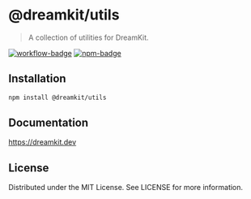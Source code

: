 # @dreamkit/utils

> A collection of utilities for DreamKit.

[![workflow-badge]](https://github.com/swordev/dreamkit/actions/workflows/ci.yaml) [![npm-badge]](https://www.npmjs.com/package/@dreamkit/utils)

[workflow-badge]: https://img.shields.io/github/actions/workflow/status/swordev/dreamkit/ci.yaml?branch=main
[npm-badge]: https://img.shields.io/npm/v/@dreamkit/utils?label=@dreamkit/utils

## Installation

```sh
npm install @dreamkit/utils
```

## Documentation

https://dreamkit.dev

## License

Distributed under the MIT License. See LICENSE for more information.
